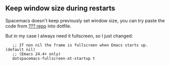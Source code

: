 Keep window size during restarts
---

Spacemacs doesn't keep previously set window size, you can try paste the code from [??? repo](#)
into dotfile.

But in my case I always need it fullscreen, so I just changed:
```
   ;; If non nil the frame is fullscreen when Emacs starts up. (default nil)
   ;; (Emacs 24.4+ only)
   dotspacemacs-fullscreen-at-startup t
```
